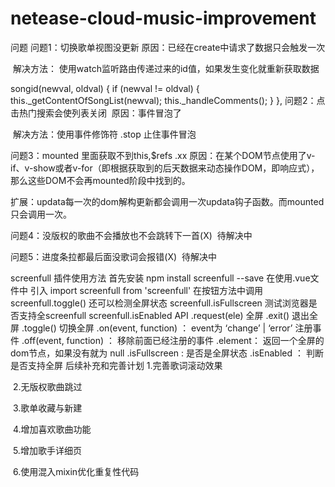 # netease-cloud-music-improvement
问题
问题1：切换歌单视图没更新
​ 原因：已经在create中请求了数据只会触发一次

​ 解决方法： 使用watch监听路由传递过来的id值，如果发生变化就重新获取数据

songid(newval, oldval) {
    if (newval != oldval) {
        this._getContentOfSongList(newval);
        this._handleComments();
    }
},
问题2：点击热门搜索会使列表关闭
​ 原因：事件冒泡了

​ 解决方法：使用事件修饰符 .stop 止住事件冒泡

问题3：mounted 里面获取不到this,$refs .xx
​ 原因：在某个DOM节点使用了v-if、v-show或者v-for（即根据获取到的后天数据来动态操作DOM，即响应式），那么这些DOM不会再mounted阶段中找到的。

​ 扩展：updata每一次的dom解构更新都会调用一次updata钩子函数。而mounted只会调用一次。

问题4：没版权的歌曲不会播放也不会跳转下一首(X)
​ 待解决中

问题5：进度条拉都最后面没歌词会报错(X)
​ 待解决中

screenfull 插件使用方法
首先安装 npm install screenfull --save
在使用.vue文件中 引入 import screenfull from 'screenfull'
在按钮方法中调用 screenfull.toggle()
还可以检测全屏状态 screenfull.isFullscreen
测试浏览器是否支持全screenfull screenfull.isEnabled
API
.request(ele) 全屏
.exit() 退出全屏
.toggle() 切换全屏
.on(event, function) ： event为 ‘change’ | ‘error’ 注册事件
.off(event, function) ： 移除前面已经注册的事件
.element： 返回一个全屏的dom节点，如果没有就为 null
.isFullscreen : 是否是全屏状态
.isEnabled ： 判断是否支持全屏
后续补充和完善计划
​ 1.完善歌词滚动效果

​ 2.无版权歌曲跳过

​ 3.歌单收藏与新建

​ 4.增加喜欢歌曲功能

​ 5.增加歌手详细页

​ 6.使用混入mixin优化重复性代码
